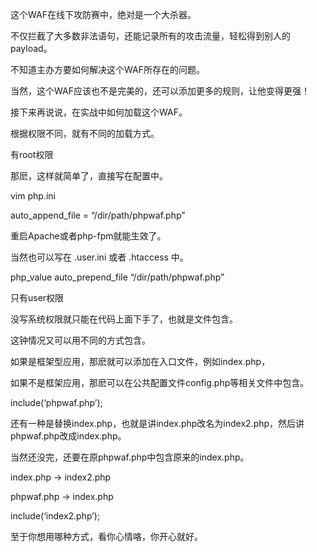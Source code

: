这个WAF在线下攻防赛中，绝对是一个大杀器。

不仅拦截了大多数非法语句，还能记录所有的攻击流量，轻松得到别人的payload。

不知道主办方要如何解决这个WAF所存在的问题。

当然，这个WAF应该也不是完美的，还可以添加更多的规则，让他变得更强！

接下来再说说，在实战中如何加载这个WAF。

根据权限不同，就有不同的加载方式。

有root权限

那麽，这样就简单了，直接写在配置中。

vim php.ini

auto_append_file = “/dir/path/phpwaf.php”

重启Apache或者php-fpm就能生效了。

当然也可以写在 .user.ini 或者 .htaccess 中。

php_value auto_prepend_file “/dir/path/phpwaf.php”

只有user权限

没写系统权限就只能在代码上面下手了，也就是文件包含。

这钟情况又可以用不同的方式包含。

如果是框架型应用，那麽就可以添加在入口文件，例如index.php，

如果不是框架应用，那麽可以在公共配置文件config.php等相关文件中包含。

include(‘phpwaf.php’);

还有一种是替换index.php，也就是讲index.php改名为index2.php，然后讲phpwaf.php改成index.php。

当然还没完，还要在原phpwaf.php中包含原来的index.php。

index.php -> index2.php

phpwaf.php -> index.php

include(‘index2.php’);

至于你想用哪种方式，看你心情咯，你开心就好。